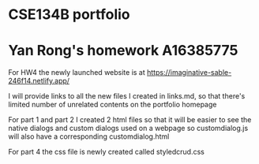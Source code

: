 # CSE134B portfolio
# Yan Rong's homework A16385775

For HW4 
the newly launched website is at https://imaginative-sable-246f14.netlify.app/

I will provide links to all the new files I created in links.md, so that there's limited number of unrelated contents 
on the portfolio homepage 


For part 1 and part 2 I created 2 html files so that it will be easier
to see the native dialogs and custom dialogs used on a webpage 
so customdialog.js will also have a corresponding customdialog.html 

For part 4 the css file is newly created called styledcrud.css